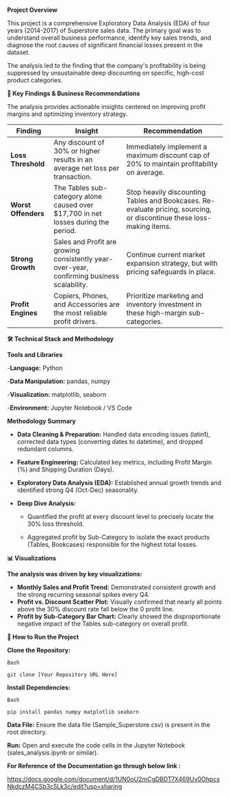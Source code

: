 <!-- **📈 Superstore Sales Performance and Profitability Analysis** -->

**Project Overview**

This project is a comprehensive Exploratory Data Analysis (EDA) of four years (2014-2017) of Superstore sales data. The primary goal was to understand overall business performance, identify key sales trends, and diagnose the root causes of significant financial losses present in the dataset.

The analysis led to the finding that the company's profitability is being suppressed by unsustainable deep discounting on specific, high-cost product categories.

**🎯 Key Findings & Business Recommendations**

The analysis provides actionable insights centered on improving profit margins and optimizing inventory strategy.

| **Finding**         | **Insight**                                                                                    | **Recommendation**                                                                                                        |
|-----------------|--------------------------------------------------------------------------------------------|-----------------------------------------------------------------------------------------------------------------------|
| **Loss Threshold**  | Any discount of 30% or higher results in an average net loss per transaction.              | Immediately implement a maximum discount cap of 20% to maintain profitability on average.                             |
| **Worst Offenders** | The Tables sub-category alone caused over $17,700 in net losses during the period.         | Stop heavily discounting Tables and Bookcases. Re-evaluate pricing, sourcing, or discontinue these loss-making items. |
| **Strong Growth**   | Sales and Profit are growing consistently year-over-year, confirming business scalability. | Continue current market expansion strategy, but with pricing safeguards in place.                                     |
| **Profit Engines**  | Copiers, Phones, and Accessories are the most reliable profit drivers.                     | Prioritize marketing and inventory investment in these high-margin sub-categories.                                    |****





**🛠️ Technical Stack and Methodology**

**Tools and Libraries**

-**Language:** Python

-**Data Manipulation:** pandas, numpy
 
-**Visualization:** matplotlib, seaborn
 
-**Environment:** Jupyter Notebook / VS Code

**Methodology Summary**

  - **Data Cleaning & Preparation:** Handled data encoding issues (latin1), corrected data types (converting dates to datetime), and dropped redundant columns.
  
- **Feature Engineering:** Calculated key metrics, including Profit Margin ($\%$) and Shipping Duration (Days).
  
- **Exploratory Data Analysis (EDA):** Established annual growth trends and identified strong Q4 (Oct-Dec) seasonality.
- **Deep Dive Analysis:**

    - Quantified the profit at every discount level to precisely locate the $30\%$ loss threshold.
  
    - Aggregated profit by Sub-Category to isolate the exact products (Tables, Bookcases) responsible for the highest total losses.

**📊 Visualizations**

**The analysis was driven by key visualizations:**

- **Monthly Sales and Profit Trend:** Demonstrated consistent growth and the strong recurring seasonal spikes every Q4.
- **Profit vs. Discount Scatter Plot:** Visually confirmed that nearly all points above the $30\%$ discount rate fall below the $0$ profit line.
- **Profit by Sub-Category Bar Chart:** Clearly showed the disproportionate negative impact of the Tables sub-category on overall profit.


**🚀 How to Run the Project**

**Clone the Repository:**

```
Bash

git clone [Your Repository URL Here]

```

**Install Dependencies:**

```
Bash

pip install pandas numpy matplotlib seaborn

```

**Data File:**  Ensure the data file (Sample_Superstore.csv) is present in the root directory.

**Run:**  Open and execute the code cells in the Jupyter Notebook (sales_analysis.ipynb or similar).


**For Reference of the Documentation go through below link :**

https://docs.google.com/document/d/1UN0oU2mCgDBDT7X469Uv0OhpcsNkdczM4CSb3c5Lk3c/edit?usp=sharing